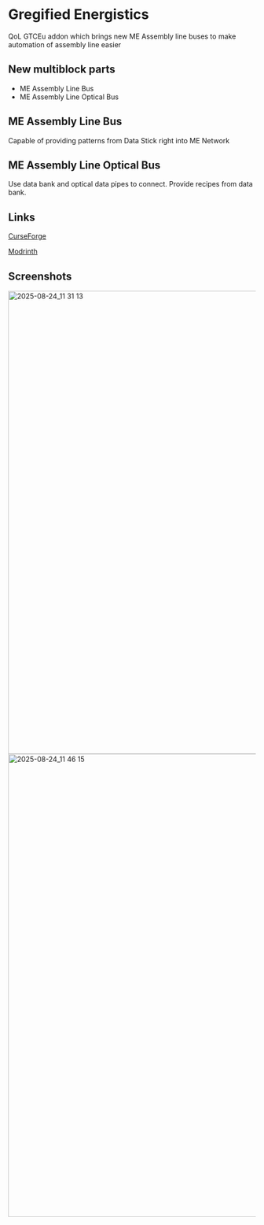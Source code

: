 # Gregified Energistics

QoL GTCEu addon which brings new ME Assembly line buses to make automation of assembly line easier

## New multiblock parts

*   ME Assembly Line Bus
*   ME Assembly Line Optical Bus

##  ME Assembly Line Bus

Capable of providing patterns from Data Stick right into ME Network

## ME Assembly Line Optical Bus

Use data bank and optical data pipes to connect. Provide recipes from data bank.

## Links

[CurseForge](https://www.curseforge.com/minecraft/mc-mods/gregified-energistics)

[Modrinth](https://modrinth.com/mod/gregified-energistics)

## Screenshots

<img width="1728" height="941" alt="2025-08-24_11 31 13" src="https://github.com/user-attachments/assets/803aaff9-087a-4dc3-a56e-86f281c67a13" />

<img width="1728" height="941" alt="2025-08-24_11 46 15" src="https://github.com/user-attachments/assets/ff827ee5-4819-4642-9e00-1785afc79aa9" />
